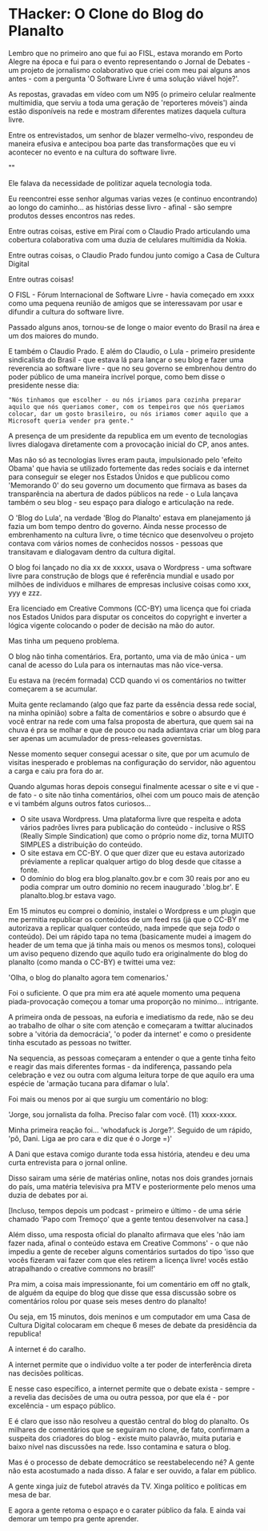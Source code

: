 # THacker: O Clone do Blog do Planalto

Lembro que no primeiro ano que fui ao FISL, estava morando em Porto Alegre na época e fui para o evento representando o Jornal de Debates - um projeto de jornalismo colaborativo que criei com meu pai alguns anos antes - com a pergunta 'O Software Livre é uma solução viável hoje?'.

As repostas, gravadas em vídeo com um N95 (o primeiro celular realmente multimidia, que serviu a toda uma geração de 'reporteres móveis') ainda estão disponíveis na rede e mostram diferentes matizes daquela cultura livre.

Entre os entrevistados, um senhor de blazer vermelho-vivo, respondeu de maneira efusiva e antecipou boa parte das transformações que eu vi acontecer no evento e na cultura do software livre.

""

Ele falava da necessidade de politizar aquela tecnologia toda.

Eu reencontrei esse senhor algumas varias vezes (e continuo encontrando) ao longo do caminho... as histórias desse livro - afinal - são sempre produtos desses encontros nas redes.

Entre outras coisas, estive em Piraí com o Claudio Prado articulando uma cobertura colaborativa com uma duzia de celulares multimidia da Nokia.

Entre outras coisas, o Claudio Prado fundou junto comigo a Casa de Cultura Digital

Entre outras coisas!

O FISL - Fórum Internacional de Software Livre - havia começado em xxxx como uma pequena reunião de amigos que se interessavam por usar e difundir a cultura do software livre.

Passado alguns anos, tornou-se de longe o maior evento do Brasil na área e um dos maiores do mundo.

E também o Claudio Prado. E além do Claudio, o Lula - primeiro presidente sindicalista do Brasil - que estava lá para lançar o seu blog e fazer uma reverencia ao software livre - que no seu governo se embrenhou dentro do poder público de uma maneira incrível porque, como bem disse o presidente nesse dia:

	"Nós tinhamos que escolher - ou nós iriamos para cozinha preparar aquilo que nós queriamos comer, com os tempeiros que nós queriamos colocar, dar um gosto brasileiro, ou nós iriamos comer aquilo que a Microsoft queria vender pra gente."

A presença de um presidente da republica em um evento de tecnologias livres dialogava diretamente com a provocação inicial do CP, anos antes.

Mas não só as tecnologias livres eram pauta, impulsionado pelo 'efeito Obama' que havia se utilizado fortemente das redes sociais e da internet para conseguir se eleger nos Estados Únidos e que publicou como 'Memorando 0' do seu governo um documento que firmava as bases da transparência na abertura de dados públicos na rede - o Lula lançava também o seu blog - seu espaço para diaĺogo e articulação na rede.

O 'Blog do Lula', na verdade 'Blog do Planalto' estava em planejamento já fazia um bom tempo dentro do governo. Ainda nesse processo de embrenhamento na cultura livre, o time técnico que desenvolveu o projeto contava com vários nomes de conhecidos nossos - pessoas que transitavam e dialogavam dentro da cultura digital.

O blog foi lançado no dia xx de xxxxx, usava o Wordpress - uma software livre para construção de blogs que é referência mundial e usado por milhões de individuos e milhares de empresas inclusive coisas como xxx, yyy e zzz.

Era licenciado em Creative Commons (CC-BY) uma licença que foi criada nos Estados Unidos para disputar os conceitos do copyright e inverter a lógica vigente colocando o poder de decisão na mão do autor.

Mas tinha um pequeno problema.

O blog não tinha comentários. Era, portanto, uma via de mão única - um canal de acesso do Lula para os internautas mas não vice-versa.

Eu estava na (recém formada) CCD quando vi os comentários no twitter começarem a se acumular.

Muita gente reclamando (algo que faz parte da essência dessa rede social, na minha opinião) sobre a falta de comentários e sobre o absurdo que é você entrar na rede com uma falsa proposta de abertura, que quem sai na chuva é pra se molhar e que de pouco ou nada adiantava criar um blog para ser apenas um acumulador de press-releases governistas.

Nesse momento sequer consegui acessar o site, que por um acumulo de visitas inesperado e problemas na configuração do servidor, não aguentou a carga e caiu pra fora do ar.

Quando algumas horas depois consegui finalmente acessar o site e vi que - de fato - o site não tinha comentários, olhei com um pouco mais de atenção e vi também alguns outros fatos curiosos...

* O site usava Wordpress. Uma plataforma livre que respeita e adota vários padrões livres para publicação do conteúdo - inclusive o RSS (Really Simple Sindication) que como o próprio nome diz, torna MUITO SIMPLES a distribuição do conteúdo.
* O site estava em CC-BY. O que quer dizer que eu estava autorizado préviamente a replicar qualquer artigo do blog desde que citasse a fonte.
* O domínio do blog era blog.planalto.gov.br e com 30 reais por ano eu podia comprar um outro dominio no recem inaugurado '.blog.br'. E planalto.blog.br estava vago.

Em 15 minutos eu comprei o domínio, instalei o Wordpress e um plugin que me permitia republicar os conteúdos de um feed rss (já que o CC-BY me autorizava a replicar qualquer conteúdo, nada impede que seja *todo* o conteúdo). Dei um rápido tapa no tema (basicamente mudei a imagem do header de um tema que já tinha mais ou menos os mesmos tons), coloquei um aviso pequeno dizendo que aquilo tudo era originalmente do blog do planalto (como manda o CC-BY) e twittei uma vez:

'Olha, o blog do planalto agora tem comenarios.'

Foi o suficiente. O que pra mim era até aquele momento uma pequena piada-provocação começou a tomar uma proporção no minimo... intrigante.

A primeira onda de pessoas, na euforia e imediatismo da rede, não se deu ao trabalho de olhar o site com atenção e começaram a twittar alucinados sobre a 'vitória da democrácia', 'o poder da internet' e como o presidente tinha escutado as pessoas no twitter.

Na sequencia, as pessoas começaram a entender o que a gente tinha feito e reagir das mais diferentes formas - da indiferença, passando pela celebração e vez ou outra com alguma leitura torpe de que aquilo era uma espécie de 'armação tucana para difamar o lula'.

Foi mais ou menos por ai que surgiu um comentário no blog:

'Jorge, sou jornalista da folha. Preciso falar com você. (11) xxxx-xxxx.

Minha primeira reação foi... 'whodafuck is Jorge?'. Seguido de um rápido, 'pô, Dani. Liga ae pro cara e diz que é o Jorge =)'

A Dani que estava comigo durante toda essa história, atendeu e deu uma curta entrevista para o jornal online.

Disso sairam uma série de matérias online, notas nos dois grandes jornais do país, uma matéria televisiva pra MTV e posteriormente pelo menos uma duzia de debates por ai.

[Incluso, tempos depois um podcast - primeiro e último - de uma série chamado 'Papo com Tremoço' que a gente tentou desenvolver na casa.]

Além disso, uma resposta oficial do planalto afirmava que eles 'não iam fazer nada, afinal o conteúdo estava em Creative Commons' - o que não impediu a gente de receber alguns comentários surtados do tipo 'isso que vocês fizeram vai fazer com que eles retirem a licença livre! vocês estão atrapalhando o creative commons no brasil!'

Pra mim, a coisa mais impressionante, foi um comentário em off no gtalk, de alguém da equipe do blog que disse que essa discussão sobre os comentários rolou por quase seis meses dentro do planalto!

Ou seja, em 15 minutos, dois meninos e um computador em uma Casa de Cultura Digital colocaram em cheque 6 meses de debate da presidência da republica!

A internet é do caralho.

A internet permite que o individuo volte a ter poder de interferência direta nas decisões políticas.

E nesse caso específico, a internet permite que o debate exista - sempre - a revelia das decisões de uma ou outra pessoa, por que ela é - por excelência - um espaço público.

E é claro que isso não resolveu a questão central do blog do planalto. Os milhares de comentários que se seguiram no clone, de fato, confirmam a suspeita dos criadores do blog - existe muito palavrão, muita putaria e baixo nível nas discussões na rede. Isso contamina e satura o blog.

Mas é o processo de debate democrático se reestabelecendo né? A gente não esta acostumado a nada disso. A falar e ser ouvido, a falar em público.

A gente xinga juiz de futebol através da TV. Xinga político e políticas em mesa de bar.

E agora a gente retoma o espaço e o carater público da fala. E ainda vai demorar um tempo pra gente aprender.
